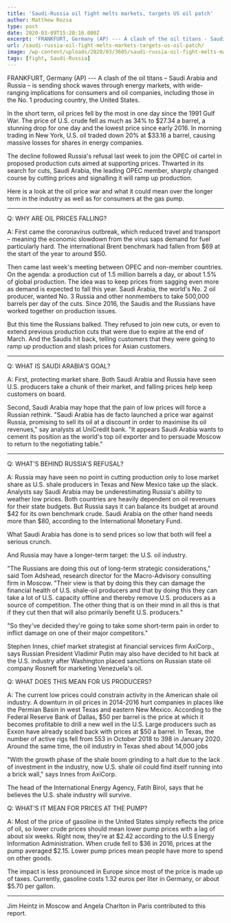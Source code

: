 ```yaml
---
title: 'Saudi-Russia oil fight melts markets, targets US oil patch'
author: Matthew Rozsa
type: post
date: 2020-03-09T15:20:16.000Z
excerpt: 'FRANKFURT, Germany (AP) --- A clash of the oil titans - Saudi Arabia and Russia - is sending shock waves through energy markets, with wide-ranging implications for consumers and oil companies, including those in the No. 1 producing country, the United States.In the short term, oil prices fell by the most in one day since&hellip;'
url: /saudi-russia-oil-fight-melts-markets-targets-us-oil-patch/
image: /wp-content/uploads/2020/03/3605/saudi-russia-oil-fight-melts-markets-targets-us-oil-patch.jpg
tags: [fight, Saudi-Russia]
---
```


FRANKFURT, Germany (AP) --- A clash of the oil titans – Saudi Arabia and Russia – is sending shock waves through energy markets, with wide-ranging implications for consumers and oil companies, including those in the No. 1 producing country, the United States.

In the short term, oil prices fell by the most in one day since the 1991 Gulf War. The price of U.S. crude fell as much as 34% to $27.34 a barrel, a stunning drop for one day and the lowest price since early 2016. In morning trading in New York, U.S. oil traded down 20% at $33.16 a barrel, causing massive losses for shares in energy companies.

The decline followed Russia's refusal last week to join the OPEC oil cartel in proposed production cuts aimed at supporting prices. Thwarted in its search for cuts, Saudi Arabia, the leading OPEC member, sharply changed course by cutting prices and signalling it will ramp up production.

Here is a look at the oil price war and what it could mean over the longer term in the industry as well as for consumers at the gas pump.

* * *

Q: WHY ARE OIL PRICES FALLING?

A: First came the coronavirus outbreak, which reduced travel and transport – meaning the economic slowdown from the virus saps demand for fuel particularly hard. The international Brent benchmark had fallen from $69 at the start of the year to around $50.

Then came last week's meeting between OPEC and non-member countries. On the agenda: a production cut of 1.5 million barrels a day, or about 1.5% of global production. The idea was to keep prices from sagging even more as demand is expected to fall this year. Saudi Arabia, the world's No. 2 oil producer, wanted No. 3 Russia and other nonmembers to take 500,000 barrels per day of the cuts. Since 2016, the Saudis and the Russians have worked together on production issues.

But this time the Russians balked. They refused to join new cuts, or even to extend previous production cuts that were due to expire at the end of March. And the Saudis hit back, telling customers that they were going to ramp up production and slash prices for Asian customers.

* * *

Q: WHAT IS SAUDI ARABIA'S GOAL?

A: First, protecting market share. Both Saudi Arabia and Russia have seen U.S. producers take a chunk of their market, and falling prices help keep customers on board.

Second, Saudi Arabia may hope that the pain of low prices will force a Russian rethink. "Saudi Arabia has de facto launched a price war against Russia, promising to sell its oil at a discount in order to maximise its oil revenues," say analysts at UniCredit bank. "It appears Saudi Arabia wants to cement its position as the world's top oil exporter and to persuade Moscow to return to the negotiating table."

* * *

Q: WHAT'S BEHIND RUSSIA'S REFUSAL?

A: Russia may have seen no point in cutting production only to lose market share as U.S. shale producers in Texas and New Mexico take up the slack. Analysts say Saudi Arabia may be underestimating Russia's ability to weather low prices. Both countries are heavily dependent on oil revenues for their state budgets. But Russia says it can balance its budget at around $42 for its own benchmark crude. Saudi Arabia on the other hand needs more than $80, according to the International Monetary Fund.

What Saudi Arabia has done is to send prices so low that both will feel a serious crunch.

And Russia may have a longer-term target: the U.S. oil industry.

"The Russians are doing this out of long-term strategic considerations," said Tom Adshead, research director for the Macro-Advisory consulting firm in Moscow. "Their view is that by doing this they can damage the financial health of U.S. shale-oil producers and that by doing this they can take a lot of U.S. capacity offline and thereby remove U.S. producers as a source of competition. The other thing that is on their mind in all this is that if they cut then that will also primarily benefit U.S. producers."

"So they've decided they're going to take some short-term pain in order to inflict damage on one of their major competitors."

Stephen Innes, chief market strategist at financial services firm AxiCorp., says Russian President Vladimir Putin may also have decided to hit back at the U.S. industry after Washington placed sanctions on Russian state oil company Rosneft for marketing Venezuela's oil.

Q: WHAT DOES THIS MEAN FOR US PRODUCERS?

A: The current low prices could constrain activity in the American shale oil industry. A downturn in oil prices in 2014-2016 hurt companies in places like the Permian Basin in west Texas and eastern New Mexico. According to the Federal Reserve Bank of Dallas, $50 per barrel is the price at which it becomes profitable to drill a new well in the U.S. Large producers such as Exxon have already scaled back with prices at $50 a barrel. In Texas, the number of active rigs fell from 553 in October 2018 to 398 in January 2020. Around the same time, the oil industry in Texas shed about 14,000 jobs

"With the growth phase of the shale boom grinding to a halt due to the lack of investment in the industry, now U.S. shale oil could find itself running into a brick wall," says Innes from AxiCorp.

The head of the International Energy Agency, Fatih Birol, says that he believes the U.S. shale industry will survive.

Q: WHAT'S IT MEAN FOR PRICES AT THE PUMP?

A: Most of the price of gasoline in the United States simply reflects the price of oil, so lower crude prices should mean lower pump prices with a lag of about six weeks. Right now, they're at $2.42 according to the U.S Energy Information Administration. When crude fell to $36 in 2016, prices at the pump averaged $2.15. Lower pump prices mean people have more to spend on other goods.

The impact is less pronounced in Europe since most of the price is made up of taxes. Currently, gasoline costs 1.32 euros per liter in Germany, or about $5.70 per gallon.

* * *

Jim Heintz in Moscow and Angela Charlton in Paris contributed to this report.
